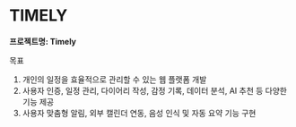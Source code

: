 # TIMELY

**프로젝트명: Timely**

목표
1. 개인의 일정을 효율적으로 관리할 수 있는 웹 플랫폼 개발
2. 사용자 인증, 일정 관리, 다이어리 작성, 감정 기록, 데이터 분석, AI 추천 등 다양한 기능 제공
3. 사용자 맞춤형 알림, 외부 캘린더 연동, 음성 인식 및 자동 요약 기능 구현
